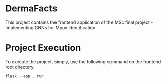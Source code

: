 # DermaFacts

This project contains the frontend application of the MSc final project - Implementing GNNs for Mpox Identification.

# Project Execution

To execute the project, simply, use the following command on the frontend root directory.

```python
flask --app . run
```
